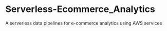 # Serverless-Ecommerce_Analytics
A serverless data pipelines for e-commerce analytics using AWS services
